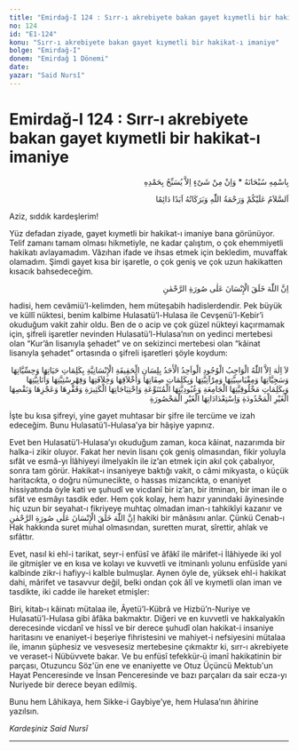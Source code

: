 ```yaml
---
title: "Emirdağ-I 124 : Sırr-ı akrebiyete bakan gayet kıymetli bir hakikat-ı imaniye"
no: 124
id: "E1-124"
konu: "Sırr-ı akrebiyete bakan gayet kıymetli bir hakikat-ı imaniye"
bolge: "Emirdağ-I"
donem: "Emirdağ 1 Dönemi"
date: 
yazar: "Said Nursî"
---
```


# Emirdağ-I 124 : Sırr-ı akrebiyete bakan gayet kıymetli bir hakikat-ı imaniye

<p class="arabic" dir="rtl" title="Meal: “Subhân Allah’ın adıyla” * “Hiçbir şey yoktur ki O'nu hamd ile tesbih etmesin” [İsrâ 17:44]">بِاسْمِهِ سُبْحَانَهُ * وَاِنْ مِنْ شَىْءٍ اِلاَّ يُسَبِّحُ بِحَمْدِهِ</p>

<p class="arabic" dir="rtl" title="Meal: “Allah’ın selâmı, rahmeti ve bereketleri, ebedî ve dâimî olarak üzerinize olsun.”">اَلسَّلاَمُ عَلَيْكُمْ وَرَحْمَةُ اللّٰهِ وَبَرَكَاتُهُ اَبَدًا دَائِمًا</p>

Aziz, sıddık kardeşlerim!

Yüz defadan ziyade, gayet kıymetli bir hakikat-ı imaniye bana görünüyor. Telif zamanı tamam olması hikmetiyle, ne kadar çalıştım, o çok ehemmiyetli hakikatı avlayamadım. Vâzıhan ifade ve ihsas etmek için bekledim, muvaffak olamadım. Şimdi gayet kısa bir işaretle, o çok geniş ve çok uzun hakikatten kısacık bahsedeceğim.

<p class="arabic" dir="rtl" title="Meal: “Muhakkak ki Allah, insanı Rahmân sûretinde yaratmıştır.”">اِنَّ اللّٰهَ خَلَقَ الْإِنْسَانَ عَلٰى صُورَةِ الرَّحْمٰنِ</p>

hadisi, hem cevâmiü’l-kelimden, hem müteşabih hadislerdendir. Pek büyük ve küllî nüktesi, benim kalbime Hulasatü’l-Hulasa ile Cevşenü’l-Kebir’i okuduğum vakit zahir oldu. Ben de o acip ve çok güzel nükteyi kaçırmamak için, şifreli işaretler nevinden Hulasatü’l-Hulasa’nın on yedinci mertebesi olan “Kur’ân lisanıyla şehadet” ve on sekizinci mertebesi olan “kâinat lisanıyla şehadet” ortasında o şifreli işaretleri şöyle koydum:

<p class="arabic" dir="rtl" title="Meal: "İnsanlık hakikati kendine mahsus lisanla; hayatı, duyguları, meziyetleri, Allah'ın güzel isimlerinin tecellilerini anlayan ve yansıtan bir ölçü ve bir ayna olması gibi kelimeleriyle; sıfatları, ahlakı, halifeliği, Allah'ın güzel isimlerine fihriste oluşu ve enâniyeti gibi kelimeleriyle; kapsamlı yaratılışı, çeşitli kulluk görevleri, pek çok ihtiyaçları, sınırsız fakirliği, âcizliği ve noksanlığı ve sayısız istidatları gibi kelimeleriyle der: Allah’tan başka ilâh yoktur. O varlığı zorunlu olan Vâcibü’l-Vücud, birliği bütün kâinatı kuşatmış olan Vâhid ve her bir varlıkta, özellikle insanda birliği müşahede edilen Ehad’dir."">لاَ اِلٰهَ اِلاَّ اللّٰهُ الْوَاجِبُ الْوُجُودِ الْواَحِدُ الْأَحَدُ بِلِسَانِ الْحَقِيقَةِ الْإِنْسَانِيَّةِ بِكَلِمَاتِ حَيَاتِهَا وَحِسِّيَّاتِهَا وَسَجِيَّاتِهَا وَمِقْيَاسِيَّتِهَا وَمِرْآتِيَّتِهَا وَبِكَلِمَاتِ صِفَاتِهَا وَأَخْلاَقِهَا وَخِلاَفَتِهَا وَفِهْرِسْتِيَّتِهَا وَأَنَانِيَّتِهَا وَبِكَلِمَاتِ مَخْلُوقِيَّتِهَا الْجَامِعَةِ وَعُبُودِيَّتِهَا الْمُتَنَوِّعَةِ وَاِحْتِيَاجَاتِهَا الْكَثِيرَةِ وَفَقْرِهَا وَعَجْزِهَا وَنَقْصِهَا الْغَيْرِ الْمَحْدُودَةِ وَاِسْتِعْدَادَاتِهَا الْغَيْرِ الْمَحْصُورَةِ</p>

İşte bu kısa şifreyi, yine gayet muhtasar bir şifre ile tercüme ve izah edeceğim. Bunu Hulasatü’l-Hulasa’ya bir hâşiye yapınız.

Evet ben Hulasatü’l-Hulasa’yı okuduğum zaman, koca kâinat, nazarımda bir halka-i zikir oluyor. Fakat her nevin lisanı çok geniş olmasından, fikir yoluyla sıfât ve esmâ-yı İlâhiyeyi ilmelyakîn ile iz’an etmek için akıl çok çabalıyor, sonra tam görür. Hakikat-ı insaniyeye baktığı vakit, o câmi mikyasta, o küçük haritacıkta, o doğru nümunecikte, o hassas mizancıkta, o enaniyet hissiyatında öyle kati ve şuhudî ve vicdanî bir iz’an, bir itminan, bir iman ile o sıfât ve esmâyı tasdik eder. Hem çok kolay, hem hazır yanındaki âyinesinde hiç uzun bir seyahat-ı fikriyeye muhtaç olmadan iman-ı tahkikîyi kazanır ve <span class="arabic" dir="rtl" title="">اِنَّ اللّٰهَ خَلَقَ الْإِنْسَانَ عَلٰى صُورَةِ الرَّحْمٰنِ</span> hakiki bir mânâsını anlar. Çünkü Cenab-ı Hak hakkında suret muhal olmasından, suretten murat, sîrettir, ahlak ve sıfâttır.

Evet, nasıl ki ehl-i tarikat, seyr-i enfüsî ve âfâkî ile mârifet-i İlâhiyede iki yol ile gitmişler ve en kısa ve kolayı ve kuvvetli ve itminanlı yolunu enfüsîde yani kalbinde zikr-i hafiyy-i kalble bulmuşlar. Aynen öyle de, yüksek ehl-i hakikat dahi, mârifet ve tasavvur değil, belki ondan çok âlî ve kıymetli olan iman ve tasdikte, iki cadde ile hareket etmişler:

Biri, kitab-ı kâinatı mütalaa ile, Âyetü’l-Kübrâ ve Hizbü’n-Nuriye ve Hulasatü’l-Hulasa gibi âfâka bakmaktır. Diğeri ve en kuvvetli ve hakkalyakîn derecesinde vicdanî ve hissî ve bir derece şuhudî olan hakikat-i insaniye haritasını ve enaniyet-i beşeriye fihristesini ve mahiyet-i nefsiyesini mütalaa ile, imanın şüphesiz ve vesvesesiz mertebesine çıkmaktır ki, sırr-ı akrebiyete ve veraset-i Nübüvvete bakar. Ve bu enfüsî tefekkür‑ü imanî hakikatinin bir parçası, Otuzuncu Söz'ün ene ve enaniyette ve Otuz Üçüncü Mektub'un Hayat Penceresinde ve İnsan Penceresinde ve bazı parçaları da sair ecza-yı Nuriyede bir derece beyan edilmiş.

Bunu hem Lâhikaya, hem Sikke-i Gaybiye’ye, hem Hulasa’nın âhirine yazılsın.

*Kardeşiniz*
*Said Nursî*

***
